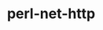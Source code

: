 ---
title: "perl-net-http"
layout: cache
categories: [package, v0.18.1]
meta: {"versions": ["6.17"], "compilers": ["gcc@=7.3.1"], "oss": ["amzn2"], "platforms": ["linux"], "targets": ["aarch64", "graviton2", "x86_64_v3", "x86_64_v4"], "stacks": ["aws-ahug", "aws-ahug-aarch64", "root"], "num_specs": 4, "num_specs_by_stack": {"aws-ahug-aarch64": 2, "root": 4, "aws-ahug": 2}}
spec_details: [{"hash": "otxehx4q6gh3d43mydgqruyrp75m4tt5", "compiler": "gcc@=7.3.1", "versions": ["6.17"], "os": "amzn2", "platform": "linux", "target": "aarch64", "variants": [], "stacks": ["aws-ahug-aarch64", "root"], "size": "-", "tarball": "https://binaries.spack.io/v0.18.1/build_cache/linux-amzn2-aarch64/gcc-7.3.1/perl-net-http-6.17/linux-amzn2-aarch64-gcc-7.3.1-perl-net-http-6.17-otxehx4q6gh3d43mydgqruyrp75m4tt5.spack"}, {"hash": "zia5vzn2tkq52uxuqb7egsu6krqwpdwg", "compiler": "gcc@=7.3.1", "versions": ["6.17"], "os": "amzn2", "platform": "linux", "target": "x86_64_v3", "variants": [], "stacks": ["root", "aws-ahug"], "size": "-", "tarball": "https://binaries.spack.io/v0.18.1/build_cache/linux-amzn2-x86_64_v3/gcc-7.3.1/perl-net-http-6.17/linux-amzn2-x86_64_v3-gcc-7.3.1-perl-net-http-6.17-zia5vzn2tkq52uxuqb7egsu6krqwpdwg.spack"}, {"hash": "4d7gt4buiyvoqowhl26ezvfa4p6hqsxl", "compiler": "gcc@=7.3.1", "versions": ["6.17"], "os": "amzn2", "platform": "linux", "target": "graviton2", "variants": [], "stacks": ["aws-ahug-aarch64", "root"], "size": "-", "tarball": "https://binaries.spack.io/v0.18.1/build_cache/linux-amzn2-graviton2/gcc-7.3.1/perl-net-http-6.17/linux-amzn2-graviton2-gcc-7.3.1-perl-net-http-6.17-4d7gt4buiyvoqowhl26ezvfa4p6hqsxl.spack"}, {"hash": "an3gqpa2ixv776jbubotxupxc6kyw6pm", "compiler": "gcc@=7.3.1", "versions": ["6.17"], "os": "amzn2", "platform": "linux", "target": "x86_64_v4", "variants": [], "stacks": ["root", "aws-ahug"], "size": "-", "tarball": "https://binaries.spack.io/v0.18.1/build_cache/linux-amzn2-x86_64_v4/gcc-7.3.1/perl-net-http-6.17/linux-amzn2-x86_64_v4-gcc-7.3.1-perl-net-http-6.17-an3gqpa2ixv776jbubotxupxc6kyw6pm.spack"}]
---